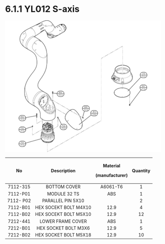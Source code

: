 # 6.1.1 YL012 S-axis

![](../../.gitbook/assets/image135.png)

|   **No**  |    **Description**    | <p><strong>Material</strong></p><p><strong>(manufacturer)</strong></p> | **Quantity** |
| :-------: | :-------------------: | :--------------------------------------------------------------------: | :----------: |
|  7112-315 |      BOTTOM COVER     |                                A6061-T6                                |       1      |
|  7112-P01 |      MODULE 32 TS     |                                   ABS                                  |       1      |
| 7112- P02 |   PARALLEL PIN 5X10   |                                                                        |       2      |
|  7112-B01 | HEX SOCEKT BOLT M4X10 |                                  12.9                                  |       4      |
|  7112-B02 | HEX SOCEKT BOLT M5X10 |                                  12.9                                  |      12      |
|  7212-441 |   LOWER FRAME COVER   |                                   ABS                                  |       1      |
|  7212-B01 |  HEX SOCKET BOLT M3X6 |                                  12.9                                  |       5      |
|  7212-B02 | HEX SOCKET BOLT M5X18 |                                  12.9                                  |      10      |
